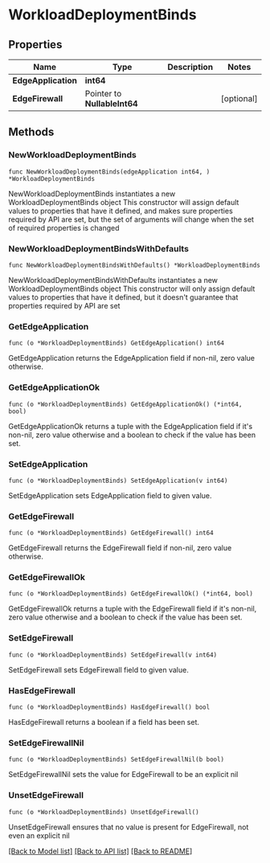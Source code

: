 # WorkloadDeploymentBinds

## Properties

Name | Type | Description | Notes
------------ | ------------- | ------------- | -------------
**EdgeApplication** | **int64** |  | 
**EdgeFirewall** | Pointer to **NullableInt64** |  | [optional] 

## Methods

### NewWorkloadDeploymentBinds

`func NewWorkloadDeploymentBinds(edgeApplication int64, ) *WorkloadDeploymentBinds`

NewWorkloadDeploymentBinds instantiates a new WorkloadDeploymentBinds object
This constructor will assign default values to properties that have it defined,
and makes sure properties required by API are set, but the set of arguments
will change when the set of required properties is changed

### NewWorkloadDeploymentBindsWithDefaults

`func NewWorkloadDeploymentBindsWithDefaults() *WorkloadDeploymentBinds`

NewWorkloadDeploymentBindsWithDefaults instantiates a new WorkloadDeploymentBinds object
This constructor will only assign default values to properties that have it defined,
but it doesn't guarantee that properties required by API are set

### GetEdgeApplication

`func (o *WorkloadDeploymentBinds) GetEdgeApplication() int64`

GetEdgeApplication returns the EdgeApplication field if non-nil, zero value otherwise.

### GetEdgeApplicationOk

`func (o *WorkloadDeploymentBinds) GetEdgeApplicationOk() (*int64, bool)`

GetEdgeApplicationOk returns a tuple with the EdgeApplication field if it's non-nil, zero value otherwise
and a boolean to check if the value has been set.

### SetEdgeApplication

`func (o *WorkloadDeploymentBinds) SetEdgeApplication(v int64)`

SetEdgeApplication sets EdgeApplication field to given value.


### GetEdgeFirewall

`func (o *WorkloadDeploymentBinds) GetEdgeFirewall() int64`

GetEdgeFirewall returns the EdgeFirewall field if non-nil, zero value otherwise.

### GetEdgeFirewallOk

`func (o *WorkloadDeploymentBinds) GetEdgeFirewallOk() (*int64, bool)`

GetEdgeFirewallOk returns a tuple with the EdgeFirewall field if it's non-nil, zero value otherwise
and a boolean to check if the value has been set.

### SetEdgeFirewall

`func (o *WorkloadDeploymentBinds) SetEdgeFirewall(v int64)`

SetEdgeFirewall sets EdgeFirewall field to given value.

### HasEdgeFirewall

`func (o *WorkloadDeploymentBinds) HasEdgeFirewall() bool`

HasEdgeFirewall returns a boolean if a field has been set.

### SetEdgeFirewallNil

`func (o *WorkloadDeploymentBinds) SetEdgeFirewallNil(b bool)`

 SetEdgeFirewallNil sets the value for EdgeFirewall to be an explicit nil

### UnsetEdgeFirewall
`func (o *WorkloadDeploymentBinds) UnsetEdgeFirewall()`

UnsetEdgeFirewall ensures that no value is present for EdgeFirewall, not even an explicit nil

[[Back to Model list]](../README.md#documentation-for-models) [[Back to API list]](../README.md#documentation-for-api-endpoints) [[Back to README]](../README.md)


